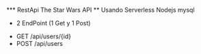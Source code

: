 *** RestApi The Star Wars API
** Usando Serverless Nodejs mysql

* 2 EndPoint (1 Get y 1 Post)
 - GET  /api/users/{id}
 - POST /api/users
